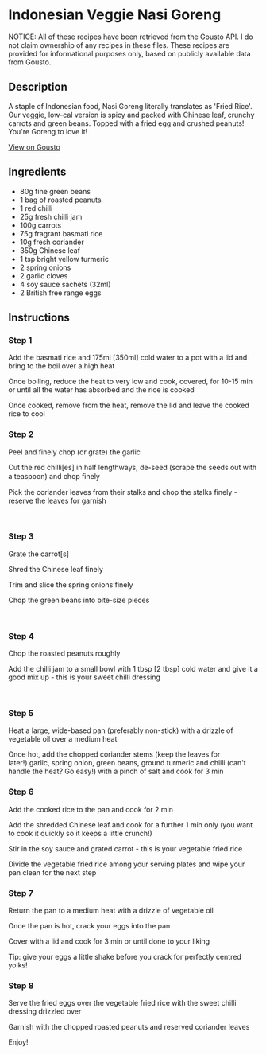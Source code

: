 # Indonesian Veggie Nasi Goreng 

NOTICE: All of these recipes have been retrieved from the Gousto API. I do not claim ownership of any recipes in these files. These recipes are provided for informational purposes only, based on publicly available data from Gousto.

## Description

A staple of Indonesian food, Nasi Goreng literally translates as 'Fried Rice'. Our veggie, low-cal version is spicy and packed with Chinese leaf, crunchy carrots and green beans. Topped with a fried egg and crushed peanuts! You're Goreng to love it! 

[View on Gousto](https://www.gousto.co.uk/recipes/cookbook/indonesian-veggie-nasi-goreng)

## Ingredients

- 80g fine green beans
- 1 bag of roasted peanuts
- 1 red chilli 
- 25g fresh chilli jam
- 100g carrots
- 75g fragrant basmati rice
- 10g fresh coriander
- 350g Chinese leaf
- 1 tsp bright yellow turmeric
- 2 spring onions
- 2 garlic cloves
- 4 soy sauce sachets (32ml)
- 2 British free range eggs

## Instructions


### Step 1

Add the basmati rice and 175ml <span class="text-danger">[350ml]</span> cold&nbsp;water to a pot with a lid and bring to the boil over a high heat


Once boiling, reduce the heat to very low and cook, covered, for 10-15 min or until all the water has absorbed and the rice is cooked


Once cooked, remove from the heat, remove the lid and leave the cooked rice to&nbsp;cool&nbsp;


### Step 2

Peel and finely chop (or grate) the garlic 


Cut the red&nbsp;chilli<span class="text-danger">[es]</span> in half lengthways, de-seed (scrape the seeds out with a teaspoon) and chop ﬁnely


Pick the coriander leaves from their stalks and chop the stalks finely - reserve the leaves for garnish&nbsp;


&nbsp;


### Step 3

Grate the carrot<span class="text-danger">[s]&nbsp;</span>


Shred the Chinese leaf&nbsp;finely&nbsp;


Trim and slice the spring onions&nbsp;finely


Chop the green beans into bite-size pieces


&nbsp;


### Step 4

Chop the roasted&nbsp;peanuts roughly&nbsp;


Add the chilli jam to a small bowl with 1 tbsp <span class="text-danger">[2 tbsp]</span> cold water and give it a good mix up - this is your sweet chilli dressing&nbsp;


&nbsp;


### Step 5

Heat a large, wide-based pan (preferably non-stick) with a&nbsp;drizzle of vegetable oil&nbsp;over a medium heat&nbsp;


Once hot, add the chopped coriander stems (keep the leaves for later!)&nbsp;garlic,&nbsp;spring onion, green beans,&nbsp;ground&nbsp;turmeric and chilli (can't handle the heat? Go easy!)&nbsp;with a pinch of salt and cook for 3 min&nbsp;


### Step 6

Add the&nbsp;cooked rice to the pan and cook for 2 min&nbsp;


Add the shredded Chinese leaf and cook for a further 1 min only (you want to cook it quickly so it keeps a little crunch!)


Stir in the soy sauce and&nbsp;grated carrot&nbsp;- this is your vegetable&nbsp;fried rice&nbsp;


Divide the&nbsp;vegetable fried rice among your serving plates and wipe your pan clean for the next step&nbsp;


### Step 7

Return the pan to a medium heat with a drizzle of vegetable oil


Once the pan is hot, crack your&nbsp;eggs into the pan


Cover with a lid and cook for 3 min or until done to your liking


Tip: give your eggs a little shake before you crack for perfectly centred yolks!

### Step 8

Serve the fried eggs over the vegetable fried&nbsp;rice&nbsp;with&nbsp;the&nbsp;sweet&nbsp;chilli dressing drizzled over


Garnish with the chopped&nbsp;roasted peanuts and reserved coriander leaves


Enjoy!

